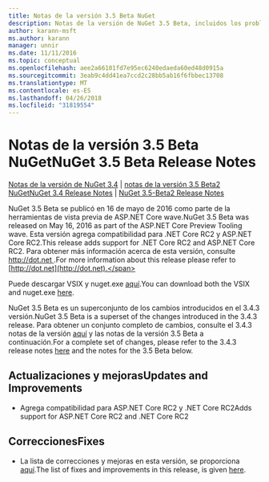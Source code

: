 ```yaml
---
title: Notas de la versión 3.5 Beta NuGet
description: Notas de la versión de NuGet 3.5 Beta, incluidos los problemas conocidos, correcciones de errores, las funciones agregadas y dcr.
author: karann-msft
ms.author: karann
manager: unnir
ms.date: 11/11/2016
ms.topic: conceptual
ms.openlocfilehash: aee2a66101fd7e95ec6240edaeda60ed48d0915a
ms.sourcegitcommit: 3eab9c4dd41ea7ccd2c28bb5ab16f6fbbec13708
ms.translationtype: MT
ms.contentlocale: es-ES
ms.lasthandoff: 04/26/2018
ms.locfileid: "31819554"
---
```

# <a name="nuget-35-beta-release-notes"></a><span data-ttu-id="2b28e-103">Notas de la versión 3.5 Beta NuGet</span><span class="sxs-lookup"><span data-stu-id="2b28e-103">NuGet 3.5 Beta Release Notes</span></span>

<span data-ttu-id="2b28e-104">[Notas de la versión de NuGet 3.4](../release-notes/nuget-3.4.md) | [notas de la versión 3.5 Beta2 NuGet](../release-notes/nuget-3.5-Beta2.md)</span><span class="sxs-lookup"><span data-stu-id="2b28e-104">[NuGet 3.4 Release Notes](../release-notes/nuget-3.4.md) | [NuGet 3.5-Beta2 Release Notes](../release-notes/nuget-3.5-Beta2.md)</span></span>

<span data-ttu-id="2b28e-105">NuGet 3.5 Beta se publicó en 16 de mayo de 2016 como parte de la herramientas de vista previa de ASP.NET Core wave.</span><span class="sxs-lookup"><span data-stu-id="2b28e-105">NuGet 3.5 Beta was released on May 16, 2016 as part of the ASP.NET Core Preview Tooling wave.</span></span> <span data-ttu-id="2b28e-106">Esta versión agrega compatibilidad para .NET Core RC2 y ASP.NET Core RC2.</span><span class="sxs-lookup"><span data-stu-id="2b28e-106">This release adds support for .NET Core RC2 and ASP.NET Core RC2.</span></span> <span data-ttu-id="2b28e-107">Para obtener más información acerca de esta versión, consulte [ http://dot.net ](http://dot.net).</span><span class="sxs-lookup"><span data-stu-id="2b28e-107">For more information about this release please refer to [http://dot.net](http://dot.net).</span></span>

<span data-ttu-id="2b28e-108">Puede descargar VSIX y nuget.exe [aquí](https://dist.nuget.org/index.html).</span><span class="sxs-lookup"><span data-stu-id="2b28e-108">You can download both the VSIX and nuget.exe [here](https://dist.nuget.org/index.html).</span></span>

<span data-ttu-id="2b28e-109">NuGet 3.5 Beta es un superconjunto de los cambios introducidos en el 3.4.3 versión.</span><span class="sxs-lookup"><span data-stu-id="2b28e-109">NuGet 3.5 Beta is a superset of the changes introduced in the 3.4.3 release.</span></span> <span data-ttu-id="2b28e-110">Para obtener un conjunto completo de cambios, consulte el 3.4.3 notas de la versión [aquí](https://github.com/NuGet/Home/issues?q=is%3Aissue+milestone%3A3.4.3+is%3Aclosed) y las notas de la versión 3.5 Beta a continuación.</span><span class="sxs-lookup"><span data-stu-id="2b28e-110">For a complete set of changes, please refer to the 3.4.3 release notes [here](https://github.com/NuGet/Home/issues?q=is%3Aissue+milestone%3A3.4.3+is%3Aclosed) and the notes for the 3.5 Beta below.</span></span>

## <a name="updates-and-improvements"></a><span data-ttu-id="2b28e-111">Actualizaciones y mejoras</span><span class="sxs-lookup"><span data-stu-id="2b28e-111">Updates and Improvements</span></span>

* <span data-ttu-id="2b28e-112">Agrega compatibilidad para ASP.NET Core RC2 y .NET Core RC2</span><span class="sxs-lookup"><span data-stu-id="2b28e-112">Adds support for ASP.NET Core RC2 and .NET Core RC2</span></span>

## <a name="fixes"></a><span data-ttu-id="2b28e-113">Correcciones</span><span class="sxs-lookup"><span data-stu-id="2b28e-113">Fixes</span></span>

* <span data-ttu-id="2b28e-114">La lista de correcciones y mejoras en esta versión, se proporciona [aquí](https://github.com/NuGet/Home/issues?q=is%3Aissue+milestone%3A%223.5+Beta%22+is%3Aclosed).</span><span class="sxs-lookup"><span data-stu-id="2b28e-114">The list of fixes and improvements in this release, is given [here](https://github.com/NuGet/Home/issues?q=is%3Aissue+milestone%3A%223.5+Beta%22+is%3Aclosed).</span></span>